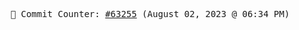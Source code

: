 <p align="center">
    <samp>
        📮 Commit Counter: <a href="https://github.com/Javascript-void0/Javascript-void0/commits/main">#63255</a> (August 02, 2023 @ 06:34 PM)
    </samp>
</p>